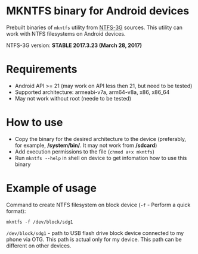 # MKNTFS binary for Android devices

Prebuilt binaries of `mkntfs` utility from [NTFS-3G](https://www.tuxera.com/community/open-source-ntfs-3g/) sources.
This utility can work with NTFS filesystems on Android devices. 

NTFS-3G version:  **STABLE 2017.3.23 (March 28, 2017)**

# Requirements 
 - Android API >= 21 (may work on API less then 21, but need to be tested)
 - Supported architecture: armeabi-v7a, arm64-v8a, x86, x86_64
 - May not work without root (neede to be tested)

# How to use
 - Copy the binary for the desired architecture to the device (preferably, for example, **/system/bin/**. It may not work from **/sdcard**)
 - Add execution permissions to the file (`chmod a+x mkntfs`)
 - Run `mkntfs --help` in shell on device to get infomation how to use this binary

# Example of usage
Command to create NTFS filesystem on block device (`-f` - Perform a quick format):
```
mkntfs -f /dev/block/sdg1
```
`/dev/block/sdg1` - path to USB flash drive block device connected to my phone via OTG. This path is actual only for my device. This path can be different on other devices.